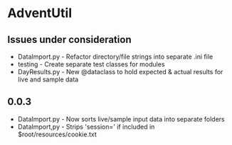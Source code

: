 # AdventUtil

## Issues under consideration

* DataImport.py - Refactor directory/file strings into separate .ini file
* testing       - Create separate test classes for modules
* DayResults.py - New @dataclass to hold expected & actual results for live and sample data

## 0.0.3

* DataImport.py - Now sorts live/sample input data into separate folders
* DataImport,py - Strips 'session=' if included in $root/resources/cookie.txt
